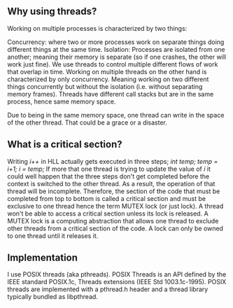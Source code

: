 ## Why using threads?
Working on multiple processes is characterized by two things:

Concurrency: where two or more processes work on separate things doing different things at the same time.
Isolation: Processes are isolated from one another; meaning their memory is separate (so if one crashes, the other will work just fine).
We use threads to control multiple different flows of work that overlap in time. Working on multiple threads on the other hand is characterized by only concurrency. Meaning working on two different things concurrently but without the isolation (i.e. without separating memory frames). Threads have different call stacks but are in the same process, hence same memory space.

Due to being in the same memory space, one thread can write in the space of the other thread. That could be a grace or a disaster.

## What is a critical section?
Writing *i++* in HLL actually gets executed in three steps;
*int temp;
temp = i+1;
i = temp;*
If more that one thread is trying to update the value of *i* it could well happen that the three steps don't get completed before the context is switched to the other thread. As a result, the operation of that thread will be incomplete. Therefore, the section of the code that must be completed from top to bottom is called a critical section and must be exclusive to one thread hence the term MUTEX lock (or just lock). A thread won't be able to access a critical section unless its lock is released. A MUTEX lock is a computing abstraction that allows one thread to exclude other threads from a critical section of the code. A lock can only be owned to one thread until it releases it.

## Implementation
I use POSIX threads (aka pthreads). POSIX Threads is an API defined by the IEEE standard POSIX.1c, Threads extensions (IEEE Std 1003.1c-1995). POSIX threads are implemented with a pthread.h header and a thread library typically bundled as libpthread.
